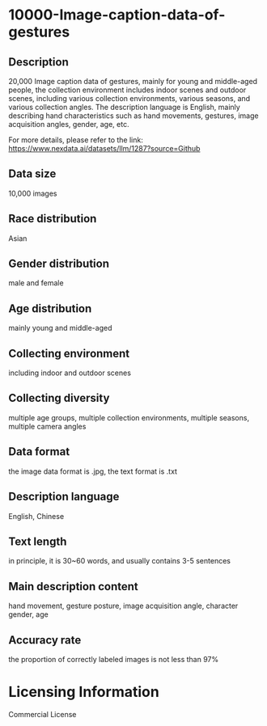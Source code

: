 # 10000-Image-caption-data-of-gestures

## Description
20,000 Image caption data of gestures, mainly for young and middle-aged people, the collection environment includes indoor scenes and outdoor scenes, including various collection environments, various seasons, and various collection angles. The description language is English, mainly describing hand characteristics such as hand movements, gestures, image acquisition angles, gender, age, etc.

For more details, please refer to the link: https://www.nexdata.ai/datasets/llm/1287?source=Github


## Data size
10,000 images
## Race distribution
Asian
## Gender distribution
male and female
## Age distribution
mainly young and middle-aged
## Collecting environment
including indoor and outdoor scenes
## Collecting diversity
multiple age groups, multiple collection environments, multiple seasons, multiple camera angles
## Data format
the image data format is .jpg, the text format is .txt
## Description language
English, Chinese
## Text length
in principle, it is 30~60 words, and usually contains 3-5 sentences
## Main description content
hand movement, gesture posture, image acquisition angle, character gender, age
## Accuracy rate
the proportion of correctly labeled images is not less than 97%
# Licensing Information
Commercial License
